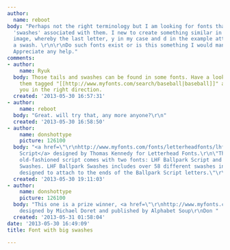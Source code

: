 ```yaml
---
author:
  name: reboot
body: "Perhaps not the right terminology but I am looking for fonts that have a big
  'swashes' associated with them. I new to create something similar in the attached
  image, whereby the last letter, y in my case and d in the example attached forms
  a swash. \r\n\r\nDo such fonts exist or is this something I would manually create.
  Appreciate any help."
comments:
- author:
    name: Ryuk
  body: Those tails and swashes can be found in some fonts. Have a look to some of
    them tagged "[[http://www.myfonts.com/search/baseball|baseball]]" at MF may lead
    you in the right direction.
  created: '2013-05-30 16:57:31'
- author:
    name: reboot
  body: "Great. will try that, any more anyone?\r\n"
  created: '2013-05-30 16:58:50'
- author:
    name: donshottype
    picture: 126100
  body: "<a href=\"\r\nhttp://www.myfonts.com/fonts/letterheadfonts/lhf-ballpark-script/\">Ballpark
    Script</a> designed by Thomas Kennedy for Letterhead Fonts.\r\n\"This fun to use
    old-fashioned script comes with two fonts: LHF Ballpark Script and LHF Ballpark
    Swashes. LHF Ballpark Swashes includes over 58 different swashes in place of characters,
    designed to attach to the ends of the Ballpark Script letters.\"\r\nDon"
  created: '2013-05-30 19:11:03'
- author:
    name: donshottype
    picture: 126100
  body: "This one is a prize winner, <a href=\"\r\nhttp://www.myfonts.com/fonts/alphabetsoup/metroscript/\">Metroscript</a>
    designed by Michael Doret and published by Alphabet Soup\r\nDon "
  created: '2013-05-31 01:58:04'
date: '2013-05-30 16:49:09'
title: Font with big swashes

---
```

